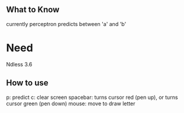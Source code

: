 ## What to Know
currently perceptron predicts between 'a' and 'b'

# Need
Ndless 3.6

## How to use
p: predict
c: clear screen
spacebar: turns cursor red (pen up), or turns cursor green (pen down)
mouse: move to draw letter